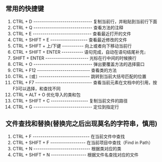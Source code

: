 ## 常用的快捷键

1. CTRL + D ------------------------------ 复制当前行，并粘贴到当前行下面
2. CTRL + Q ------------------------------ 查看方法的注释
3. CTRL + E ------------------------------ 查看最近打开的文件
4. CTRL + SHIFT + E ------------------- 查看最近修改的文件
5. CTRL + SHIFT + 上/下键 ----------- 向上或者向下移动当前行
6. CTRL + SHIFT + ENTER ----------- 语句完成，自动在语句结尾补充`;`
7. SHIFT + ENTER ---------------------- 光标在行中间的时候换行
8. CTRL + O ------------------------------ 弹出要覆盖方法的选择窗口
9. CTRL + F12 --------------------------- 查看类的方法
10. CTRL +  `[`或`]` -------------------------- 跳转到当前大括号匹配的位置
11. CTRL + F7 ----------------------------- 查看当前元素在文档中的引用，按F3可以选择，和查找不同
12. CTRL + ALT + O 优化导入的类和包
13. CTRL + SHIFT + C ------------------- 复制当前文件的路径
14. CTRL + G ------------------------------ 定位到指定行



## 文件查找和替换(替换完之后出现莫名的字符串，慎用)

1. CTRL + F ----------------------------- 在当前文件中查找
2. CTRL + SHIFT + F ------------------ 在当前项目中查找（Find in Path）
3. CTRL + N ----------------------------- 根据类对应的类
4. CTRL + SHIFT + N ------------------ 根据文件名查找对应的文件